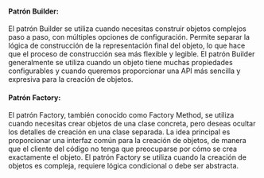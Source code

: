 #### Patrón Builder:
El patrón Builder se utiliza cuando necesitas construir objetos complejos paso a paso, con múltiples opciones de configuración. Permite separar la lógica de construcción de la representación final del objeto, lo que hace que el proceso de construcción sea más flexible y legible. El patrón Builder generalmente se utiliza cuando un objeto tiene muchas propiedades configurables y cuando queremos proporcionar una API más sencilla y expresiva para la creación de objetos.

#### Patrón Factory:
El patrón Factory, también conocido como Factory Method, se utiliza cuando necesitas crear objetos de una clase concreta, pero deseas ocultar los detalles de creación en una clase separada. La idea principal es proporcionar una interfaz común para la creación de objetos, de manera que el cliente del código no tenga que preocuparse por cómo se crea exactamente el objeto. El patrón Factory se utiliza cuando la creación de objetos es compleja, requiere lógica condicional o debe ser abstracta.